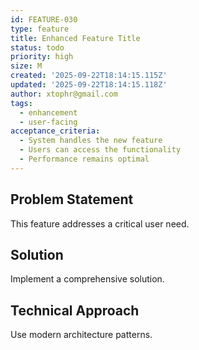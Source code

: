 ```yaml
---
id: FEATURE-030
type: feature
title: Enhanced Feature Title
status: todo
priority: high
size: M
created: '2025-09-22T18:14:15.115Z'
updated: '2025-09-22T18:14:15.118Z'
author: xtophr@gmail.com
tags:
  - enhancement
  - user-facing
acceptance_criteria:
  - System handles the new feature
  - Users can access the functionality
  - Performance remains optimal
---
```

## Problem Statement
This feature addresses a critical user need.

## Solution
Implement a comprehensive solution.

## Technical Approach
Use modern architecture patterns.
